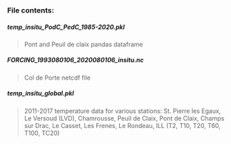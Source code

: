 ### File contents:

##### temp_insitu_PodC_PedC_1985-2020.pkl
>Pont and Peuil de claix pandas dataframe

##### FORCING_1993080106_2020080106_insitu.nc
>Col de Porte netcdf file

##### temp_insitu_global.pkl
>2011-2017 temperature data for various stations: St. Pierre les Egaux, Le Versoud (LVD), Chamrousse, Peuil de Claix, Pont de Claix, Champs sur Drac, Le Casset, Les Frenes, Le Rondeau,  ILL (T2, T10, T20, T60, T100, TC20)
